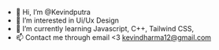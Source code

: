 - 👋 Hi, I’m @Kevindputra
- 👀 I’m interested in Ui/Ux Design
- 🌱 I’m currently learning Javascript, C++, Tailwind CSS, 
- 📫 Contact me through email <3 kevindharma12@gmail.com

<!---
Kevindputra/Kevindputra is a ✨ special ✨ repository because its `README.md` (this file) appears on your GitHub profile.
You can click the Preview link to take a look at your changes.
--->
